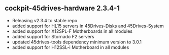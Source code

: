 ## cockpit-45drives-hardware 2.3.4-1

* Releasing v2.3.4 to stable repo
* added support for HL15 servers in 45Drives-Disks and 45Drives-System
* added support for X12SPL-F Motherboards in all modules
* added support for Stornado F2 servers
* updated 45drives-tools dependency minimum version to 3.0.1
* added support for H12SSL-i Motherboard in all modules